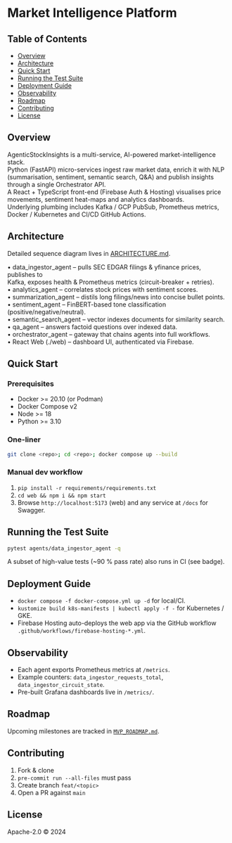 # Market Intelligence Platform

## Table of Contents
- [Overview](#overview)
- [Architecture](#architecture)
- [Quick Start](#quick-start)
- [Running the Test Suite](#running-the-test-suite)
- [Deployment Guide](#deployment-guide)
- [Observability](#observability)
- [Roadmap](#roadmap)
- [Contributing](#contributing)
- [License](#license)

## Overview
AgenticStockInsights is a multi-service, AI-powered market-intelligence stack.  
Python (FastAPI) micro-services ingest raw market data, enrich it with NLP
(summarisation, sentiment, semantic search, Q&A) and publish insights through a
single Orchestrator API.  
A React + TypeScript front-end (Firebase Auth & Hosting) visualises price
movements, sentiment heat-maps and analytics dashboards.  
Underlying plumbing includes Kafka / GCP PubSub, Prometheus metrics, Docker /
Kubernetes and CI/CD GitHub Actions.

## Architecture
Detailed sequence diagram lives in [ARCHITECTURE.md](./ARCHITECTURE.md).

• data_ingestor_agent – pulls SEC EDGAR filings & yfinance prices, publishes to  
  Kafka, exposes health & Prometheus metrics (circuit-breaker + retries).  
• analytics_agent – correlates stock prices with sentiment scores.  
• summarization_agent – distils long filings/news into concise bullet points.  
• sentiment_agent – FinBERT-based tone classification (positive/negative/neutral).  
• semantic_search_agent – vector indexes documents for similarity search.  
• qa_agent – answers factoid questions over indexed data.  
• orchestrator_agent – gateway that chains agents into full workflows.  
• React Web (./web) – dashboard UI, authenticated via Firebase.

## Quick Start
### Prerequisites
- Docker >= 20.10 (or Podman)
- Docker Compose v2
- Node >= 18
- Python >= 3.10

### One-liner
```bash
git clone <repo>; cd <repo>; docker compose up --build
```

### Manual dev workflow
1. `pip install -r requirements/requirements.txt`
2. `cd web && npm i && npm start`
3. Browse `http://localhost:5173` (web) and any service at `/docs` for Swagger.

## Running the Test Suite
```bash
pytest agents/data_ingestor_agent -q
```
A subset of high-value tests (~90 % pass rate) also runs in CI (see badge).

## Deployment Guide
- `docker compose -f docker-compose.yml up -d` for local/CI.
- `kustomize build k8s-manifests | kubectl apply -f -` for Kubernetes / GKE.
- Firebase Hosting auto-deploys the web app via the GitHub workflow
  `.github/workflows/firebase-hosting-*.yml`.

## Observability
- Each agent exports Prometheus metrics at `/metrics`.
- Example counters: `data_ingestor_requests_total`, `data_ingestor_circuit_state`.
- Pre-built Grafana dashboards live in `/metrics/`.

## Roadmap
Upcoming milestones are tracked in [`MVP_ROADMAP.md`](./MVP_ROADMAP.md).

## Contributing
1. Fork & clone  
2. `pre-commit run --all-files` must pass  
3. Create branch `feat/<topic>`  
4. Open a PR against `main`

## License
Apache-2.0 © 2024
